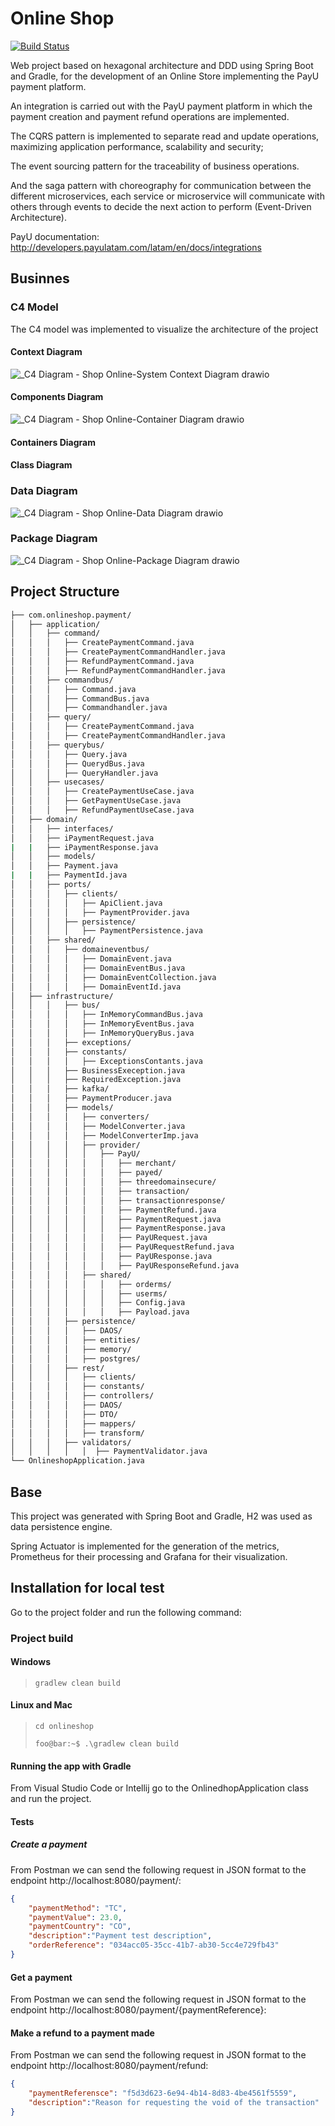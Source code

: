 # Online Shop

[![Build Status](https://travis-ci.org/joemccann/dillinger.svg?branch=master)](https://travis-ci.org/joemccann/dillinger)

Web project based on hexagonal architecture and DDD using Spring Boot and Gradle, for the development of an Online Store implementing the PayU payment platform.

An integration is carried out with the PayU payment platform in which the payment creation and payment refund operations are implemented.

The CQRS pattern is implemented to separate read and update operations, maximizing application performance, scalability and security;

The event sourcing pattern for the traceability of business operations.

And the saga pattern with choreography for communication between the different microservices, each service or microservice will communicate with others through events to decide the next action to perform (Event-Driven Architecture).

PayU documentation: http://developers.payulatam.com/latam/en/docs/integrations


## Businnes 

### C4 Model

The C4 model was implemented to visualize the architecture of the project

#### Context Diagram

![_C4 Diagram - Shop Online-System Context Diagram drawio](https://user-images.githubusercontent.com/23733231/158483457-be152422-13e3-43c1-941e-6e0d52716e76.png)

#### Components Diagram

![_C4 Diagram - Shop Online-Container Diagram drawio](https://user-images.githubusercontent.com/23733231/158484624-dd5c9e14-f3ac-47f0-93ea-132af872004b.png)

#### Containers Diagram

#### Class Diagram

### Data Diagram

![_C4 Diagram - Shop Online-Data Diagram drawio](https://user-images.githubusercontent.com/23733231/158484692-240b0294-b981-4335-918c-f8226688a5a0.png)

### Package Diagram

![_C4 Diagram - Shop Online-Package Diagram drawio](https://user-images.githubusercontent.com/23733231/158484771-7bee0621-47b6-4746-b4f1-b6f621398d16.png)

## Project Structure

```bash
├── com.onlineshop.payment/
│   ├── application/
│   │   ├── command/
│   │   │   ├── CreatePaymentCommand.java
│   │   │   ├── CreatePaymentCommandHandler.java
│   │   │   ├── RefundPaymentCommand.java
│   │   │   ├── RefundPaymentCommandHandler.java
│   │   ├── commandbus/
│   │   │   ├── Command.java
│   │   │   ├── CommandBus.java
│   │   │   ├── Commandhandler.java
│   │   ├── query/
│   │   │   ├── CreatePaymentCommand.java
│   │   │   ├── CreatePaymentCommandHandler.java
│   │   ├── querybus/
│   │   │   ├── Query.java
│   │   │   ├── QuerydBus.java
│   │   │   ├── QueryHandler.java
│   │   ├── usecases/
│   │   │   ├── CreatePaymentUseCase.java
│   │   │   ├── GetPaymentUseCase.java
│   │   │   ├── RefundPaymentUseCase.java
│   ├── domain/
│   │   ├── interfaces/
│   │   ├── iPaymentRequest.java
|   |   ├── iPaymentResponse.java
│   │   ├── models/
│   │   ├── Payment.java
|   |   ├── PaymentId.java
│   │   ├── ports/
│   │   │   ├── clients/
│   │   │   │   ├── ApiClient.java
│   │   │   │   ├── PaymentProvider.java
│   │   │   ├── persistence/
│   │   │   │   ├── PaymentPersistence.java
│   │   ├── shared/
│   │   │   ├── domaineventbus/
│   │   │   │   ├── DomainEvent.java
│   │   │   │   ├── DomainEventBus.java
│   │   │   │   ├── DomainEventCollection.java
│   │   │   │   ├── DomainEventId.java
│   ├── infrastructure/
│   │   │   ├── bus/
│   │   │   │   ├── InMemoryCommandBus.java
│   │   │   │   ├── InMemoryEventBus.java
│   │   │   │   ├── InMemoryQueryBus.java
│   │   │   ├── exceptions/
│   │   │   ├── constants/
│   │   │   │   ├── ExceptionsContants.java
│   │   │   ├── BusinessExeception.java
│   │   │   ├── RequiredException.java
│   │   │   ├── kafka/
│   │   │   ├── PaymentProducer.java
│   │   │   ├── models/
│   │   │   │   ├── converters/
│   │   │   │   ├── ModelConverter.java
│   │   │   │   ├── ModelConverterImp.java
│   │   │   │   ├── provider/
│   │   │   │   │   ├── PayU/
│   │   │   │   │   │   ├── merchant/
│   │   │   │   │   │   ├── payed/
│   │   │   │   │   │   ├── threedomainsecure/
│   │   │   │   │   │   ├── transaction/
│   │   │   │   │   │   ├── transactionresponse/
│   │   │   │   │   │   ├── PaymentRefund.java
│   │   │   │   │   │   ├── PaymentRequest.java
│   │   │   │   │   │   ├── PaymentResponse.java
│   │   │   │   │   │   ├── PayURequest.java
│   │   │   │   │   │   ├── PayURequestRefund.java
│   │   │   │   │   │   ├── PayUResponse.java
│   │   │   │   │   │   ├── PayUResponseRefund.java
│   │   │   │   ├── shared/
│   │   │   │   │   │   ├── orderms/
│   │   │   │   │   │   ├── userms/
│   │   │   │   │   │   ├── Config.java
│   │   │   │   │   │   ├── Payload.java
│   │   │   ├── persistence/
│   │   │   │   ├── DAOS/
│   │   │   │   ├── entities/
│   │   │   │   ├── memory/
│   │   │   │   ├── postgres/
│   │   │   ├── rest/
│   │   │   │   ├── clients/
│   │   │   │   ├── constants/
│   │   │   │   ├── controllers/
│   │   │   │   ├── DAOS/
│   │   │   │   ├── DTO/
│   │   │   │   ├── mappers/
│   │   │   │   ├── transform/
│   │   │   ├── validators/
│   │   │   │   │  ├── PaymentValidator.java
└── OnlineshopApplication.java
```
## Base
This project was generated with Spring Boot and Gradle, H2 was used as data persistence engine.

Spring Actuator is implemented for the generation of the metrics, Prometheus for their processing and Grafana for their visualization.

## Installation for local test
  
Go to the project folder and run the following command:

### Project build
#### Windows
> ```gradlew clean build```
  
#### Linux and Mac
> ```cd onlineshop```
>  
> ```foo@bar:~$ .\gradlew clean build```

#### Running the app with Gradle
From Visual Studio Code or Intellij go to the OnlinedhopApplication class and run the project.

#### Tests

##### Create a payment

From Postman we can send the following request in JSON format to the endpoint http://localhost:8080/payment/:

```json
{
    "paymentMethod": "TC",
    "paymentValue": 23.0,
    "paymentCountry": "CO",
    "description":"Payment test description",
    "orderReference": "034acc05-35cc-41b7-ab30-5cc4e729fb43"
}
```

#### Get a payment

From Postman we can send the following request in JSON format to the endpoint http://localhost:8080/payment/{paymentReference}:


#### Make a refund to a payment made


From Postman we can send the following request in JSON format to the endpoint http://localhost:8080/payment/refund:

```json
{
    "paymentReferensce": "f5d3d623-6e94-4b14-8d83-4be4561f5559",
    "description":"Reason for requesting the void of the transaction"
}
```
